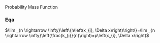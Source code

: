 Probability Mass Function


### Eqa
$\lim _{n \rightarrow \infty}\left\{h\left(x_{i}, \Delta x\right)\right\}=\lim _{n \rightarrow \infty}\left(\frac{k_{i}}{n}\right)=p\left(x_{i}, \Delta x\right)$
